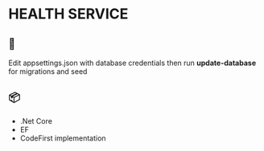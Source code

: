 # HEALTH SERVICE

## 🔧
 Edit appsettings.json with database credentials then run **update-database** for migrations and seed

## 📦
* .Net Core
* EF
* CodeFirst implementation